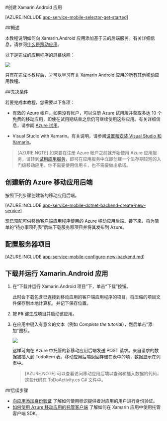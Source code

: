 <properties
	pageTitle="适用于 Xamarin.Android 应用的 Azure 移动应用入门"
	description="按照本教程进行操作，开始使用 Azure 移动应用进行 Xamarin Android 开发"
	services="app-service\mobile"
	documentationCenter="xamarin"
	authors="ggailey777"
	manager="erikre"
	editor="" />

<tags
	ms.service="app-service-mobile"
	ms.date="08/11/2016"
	wacn.date="09/26/2016"/>

#创建 Xamarin.Android 应用

[AZURE.INCLUDE [app-service-mobile-selector-get-started](../../includes/app-service-mobile-selector-get-started.md)]

##概述

本教程说明如何向 Xamarin.Android 应用添加基于云的后端服务。有关详细信息，请参阅[什么是移动应用](/documentation/articles/app-service-mobile-value-prop/)。

以下是完成的应用程序的屏幕快照：

![][0]

只有在完成本教程后，才可以学习有关 Xamarin Android 应用的所有其他移动应用教程。

##先决条件

若要完成本教程，您需要以下各项：

* 有效的 Azure 帐户。如果没有帐户，可以注册 Azure 试用版并获取多达 10 个免费的移动应用，即使在试用期结束之后仍可继续使用这些应用。有关详细信息，请参阅 [Azure 试用](/pricing/1rmb-trial/)。

* Visual Studio with Xamarin。有关说明，请参阅[设置和安装 Visual Studio 和 Xamarin](https://msdn.microsoft.com/zh-cn/library/mt613162.aspx)。

>[AZURE.NOTE] 如果要在注册 Azure 帐户之前就开始使用 Azure 应用服务，请转到[试用应用服务](https://tryappservice.azure.com/?appServiceName=mobile)，即可在应用服务中立即创建一个生存期较短的入门级移动应用。你不需要使用信用卡，也不需要做出承诺。

## 创建新的 Azure 移动应用后端

按照下列步骤创建新的移动应用后端。

[AZURE.INCLUDE [app-service-mobile-dotnet-backend-create-new-service](../../includes/app-service-mobile-dotnet-backend-create-new-service.md)]

现已预配可供移动客户端应用程序使用的 Azure 移动应用后端。接下来，将为简单的“待办事项列表”后端下载服务器项目并将其发布到 Azure。

## 配置服务器项目

[AZURE.INCLUDE [app-service-mobile-configure-new-backend.md](../../includes/app-service-mobile-configure-new-backend.md)]

## 下载并运行 Xamarin.Android 应用

1. 在“下载并运行 Xamarin.Android 项目”下，单击“下载”按钮。

  	此时会下载包含已连接到移动应用的客户端应用程序的项目。将压缩的项目文件保存到本地计算机，并记下保存位置。

2. 按 **F5** 键生成项目并启动该应用。

3. 在应用中键入有意义的文本（例如 _Complete the tutorial_），然后单击“添加”图标。

	![][10]

	这样可向在 Azure 中托管的新移动应用后端发送 POST 请求。来自请求的数据被插入到 TodoItem 表。移动应用后端返回存储在表中的项，数据显示在列表中。

	> [AZURE.NOTE] 可以查看访问移动应用后端以查询和插入数据的代码，这些代码在 ToDoActivity.cs C# 文件中。

##后续步骤

* [向应用添加身份验证](/documentation/articles/app-service-mobile-xamarin-android-get-started-users/) 了解如何使用标识提供者对应用的用户进行身份验证。
* [如何使用 Azure 移动应用的托管客户端](/documentation/articles/app-service-mobile-dotnet-how-to-use-client-library/) 了解如何在 Xamarin 应用中使用托管客户端 SDK。


<!-- Images. -->
[0]: ./media/app-service-mobile-xamarin-android-get-started/mobile-quickstart-completed-android.png
[6]: ./media/app-service-mobile-xamarin-android-get-started/mobile-portal-quickstart-xamarin.png
[8]: ./media/app-service-mobile-xamarin-android-get-started/mobile-xamarin-project-android-vs.png
[9]: ./media/app-service-mobile-xamarin-android-get-started/mobile-xamarin-project-android-xs.png
[10]: ./media/app-service-mobile-xamarin-android-get-started/mobile-quickstart-startup-android.png

<!-- URLs. -->
[Azure Portal]: https://portal.azure.cn/
[Visual Studio]: https://go.microsoft.com/fwLink/p/?LinkID=534203

<!---HONumber=Mooncake_0919_2016-->